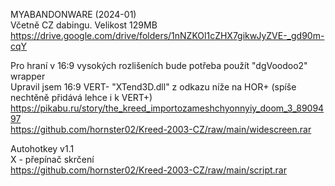 MYABANDONWARE (2024-01)
<br/>
Včetně CZ dabingu. Velikost 129MB https://drive.google.com/drive/folders/1nNZKOl1cZHX7gikwJyZVE-_gd90m-cqY

Pro hraní v 16:9 vysokých rozlišeních bude potřeba použít "dgVoodoo2" wrapper
<br/>
Upravil jsem 16:9 VERT- "XTend3D.dll" z odkazu níže na HOR+ (spíše nechtěně přidává lehce i k VERT+)
<br/>
https://pikabu.ru/story/the_kreed_importozameshchyonnyiy_doom_3_8909497
<br/>
https://github.com/hornster02/Kreed-2003-CZ/raw/main/widescreen.rar

Autohotkey v1.1
<br/>
X - přepínač skrčení
<br/>
https://github.com/hornster02/Kreed-2003-CZ/raw/main/script.rar
